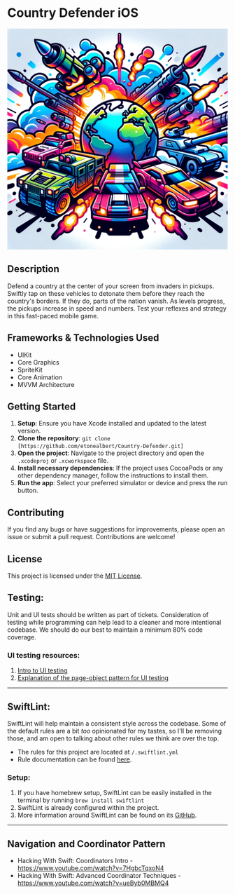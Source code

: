 
# Country Defender iOS

![App icon](images/app_icon.png)

## Description
Defend a country at the center of your screen from invaders in pickups. Swiftly tap on these vehicles to detonate them before they reach the country's borders. If they do, parts of the nation vanish. As levels progress, the pickups increase in speed and numbers. Test your reflexes and strategy in this fast-paced mobile game.

## Frameworks & Technologies Used

- UIKit
- Core Graphics
- SpriteKit
- Core Animation
- MVVM Architecture

## Getting Started

1. **Setup**: Ensure you have Xcode installed and updated to the latest version.
2. **Clone the repository**: `git clone [https://github.com/etonealbert/Country-Defender.git]`
3. **Open the project**: Navigate to the project directory and open the `.xcodeproj` or `.xcworkspace` file.
4. **Install necessary dependencies**: If the project uses CocoaPods or any other dependency manager, follow the instructions to install them.
5. **Run the app**: Select your preferred simulator or device and press the run button.

## Contributing

If you find any bugs or have suggestions for improvements, please open an issue or submit a pull request. Contributions are welcome!

## License
This project is licensed under the [MIT License](LICENSE.md).

## Testing:
Unit and UI tests should be written as part of tickets. Consideration of testing while programming can help lead to a cleaner and more intentional codebase. We should do our best to maintain a minimum 80% code coverage.

### UI testing resources:
1. [Intro to UI testing](https://swiftwithmajid.com/2021/03/18/ui-testing-in-swift-with-xctest-framework/)
2. [Explanation of the page-object pattern for UI testing](https://swiftwithmajid.com/2021/03/24/ui-testing-using-page-object-pattern-in-swift/)

---
## SwiftLint:
SwiftLint will help maintain a consistent style across the codebase. Some of the default rules are a bit *too* opinionated for my tastes, so I'll be removing those, and am open to talking about other rules we think are over the top.

- The rules for this project are located at `/.swiftlint.yml`
- Rule documentation can be found [here](https://realm.github.io/SwiftLint/rule-directory.html).

### Setup:
1. If you have homebrew setup, SwiftLint can be easily installed in the terminal by running `brew install swiftlint`
2. SwiftLint is already configured within the project. 
3. More information around SwiftLint can be found on its [GitHub](https://github.com/realm/SwiftLint). 

---
## Navigation and Coordinator Pattern

- Hacking With Swift: Coordinators Intro - https://www.youtube.com/watch?v=7HgbcTqxoN4
- Hacking With Swift: Advanced Coordinator Techniques - https://www.youtube.com/watch?v=ueByb0MBMQ4

